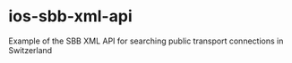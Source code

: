 # ios-sbb-xml-api
Example of the SBB XML API for searching public transport connections in Switzerland
